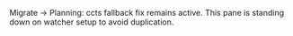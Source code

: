 ﻿Migrate -> Planning: ccts fallback fix remains active. This pane is standing down on watcher setup to avoid duplication.
